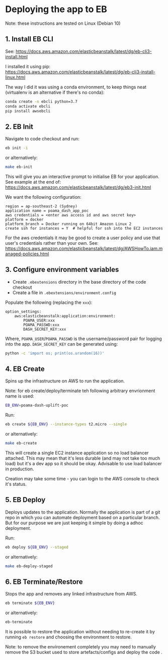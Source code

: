 # Deploying the app to EB

Note: these instructions are tested on Linux (Debian 10)

## 1. Install EB CLI

See: https://docs.aws.amazon.com/elasticbeanstalk/latest/dg/eb-cli3-install.html

I installed it using pip: https://docs.aws.amazon.com/elasticbeanstalk/latest/dg/eb-cli3-install-linux.html

The way I did it was using a conda environment, to keep things neat (virtualenv
is an alternative if there's no conda):

```sh
conda create -n ebcli python=3.7
conda activate ebcli
pip install awsebcli
```

## 2. EB Init

Navigate to code checkout and run:

```sh
eb init -i
```

or alternatively:

```sh
make eb-init
```

This will give you an interactive prompt to initialise EB for your application.
See example at the end of: https://docs.aws.amazon.com/elasticbeanstalk/latest/dg/eb3-init.html

We want the following configuration:

```
region = ap-southeast-2 (Sydney)
application name = poama_dash_app_poc
aws credentials = <enter aws access id and aws secret key>
platform = docker
platform_branch = Docker running on 64bit Amazon Linux 2
create ssh for instances = Y  # helpful for ssh into the EC2 instances
```

For the aws credentials it may be good to create a user policy and use that
user's credentials rather than your own.
See: https://docs.aws.amazon.com/elasticbeanstalk/latest/dg/AWSHowTo.iam.managed-policies.html

## 3. Configure environment variables

- Create `.ebextensions` directory in the base directory of the code checkout 
- Create a file in `.ebextensions/environment.config`

Populate the following (replacing the `xxx`):

```
option_settings:
    aws:elasticbeanstalk:application:environment:
        POAMA_USER:xxx
        POAMA_PASSWD:xxx
        DASH_SECRET_KEY:xxx
```

Where, `POAMA_USER`/`POAMA_PASSWD` is the username/password pair
for logging into the app. `DASH_SECRET_KEY` can be generated using:

```bash
python -c 'import os; print(os.urandom(16))'
```

## 4. EB Create

Spins up the infrastructure on AWS to run the application.

Note: for eb create/deploy/terminate teh following arbitrary envrionment name
is used:

```sh
EB_ENV=poama-dash-uplift-poc
```

Run:

```sh
eb create ${EB_ENV} --instance-types t2.micro --single
```

or alternatively:

```sh
make eb-create
```

This will create a single EC2 instance application so no load balancer
attached. This may mean that it's less durable (and may not take too much load)
but it's a dev app so it should be okay. Advisable to use load balancer in
production.

Creation may take some time - you can login to the AWS console to check it's
status.

## 5. EB Deploy

Deploys updates to the application. Normally the application is part of a git
repo in which you can automate deployment based on a particular branch.  But
for our purpose we are just keeping it simple by doing a adhoc deployment.

Run:

```sh
eb deploy ${EB_ENV} --staged
```

or alternatively:

```sh
make eb-deploy-staged
```

## 6. EB Terminate/Restore

Stops the app and removes any linked infrastructure from AWS.


```sh
eb terminate ${EB_ENV}
```

or alternatively:

```sh
eb-terminate
```

It is possible to restore the application without needing to re-create it by
running `eb restore` and choosing the environment to restore.

Note: to remove the environement completely you may need to manually remove the
S3 bucket used to store artefacts/configs and deploy the code .
